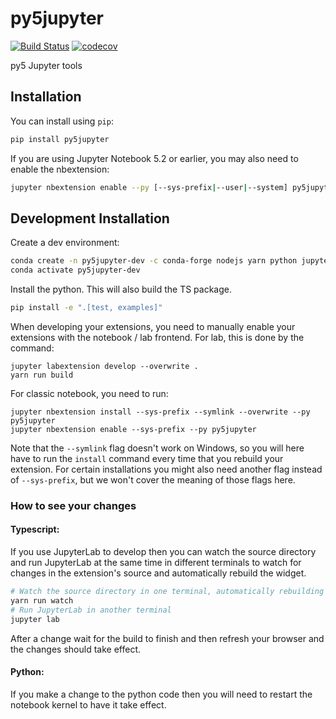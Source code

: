 
# py5jupyter

[![Build Status](https://travis-ci.org//py5jupyter.svg?branch=master)](https://travis-ci.org//py5jupyter)
[![codecov](https://codecov.io/gh//py5jupyter/branch/master/graph/badge.svg)](https://codecov.io/gh//py5jupyter)


py5 Jupyter tools

## Installation

You can install using `pip`:

```bash
pip install py5jupyter
```

If you are using Jupyter Notebook 5.2 or earlier, you may also need to enable
the nbextension:
```bash
jupyter nbextension enable --py [--sys-prefix|--user|--system] py5jupyter
```

## Development Installation

Create a dev environment:
```bash
conda create -n py5jupyter-dev -c conda-forge nodejs yarn python jupyterlab
conda activate py5jupyter-dev
```

Install the python. This will also build the TS package.
```bash
pip install -e ".[test, examples]"
```

When developing your extensions, you need to manually enable your extensions with the
notebook / lab frontend. For lab, this is done by the command:

```
jupyter labextension develop --overwrite .
yarn run build
```

For classic notebook, you need to run:

```
jupyter nbextension install --sys-prefix --symlink --overwrite --py py5jupyter
jupyter nbextension enable --sys-prefix --py py5jupyter
```

Note that the `--symlink` flag doesn't work on Windows, so you will here have to run
the `install` command every time that you rebuild your extension. For certain installations
you might also need another flag instead of `--sys-prefix`, but we won't cover the meaning
of those flags here.

### How to see your changes
#### Typescript:
If you use JupyterLab to develop then you can watch the source directory and run JupyterLab at the same time in different
terminals to watch for changes in the extension's source and automatically rebuild the widget.

```bash
# Watch the source directory in one terminal, automatically rebuilding when needed
yarn run watch
# Run JupyterLab in another terminal
jupyter lab
```

After a change wait for the build to finish and then refresh your browser and the changes should take effect.

#### Python:
If you make a change to the python code then you will need to restart the notebook kernel to have it take effect.
